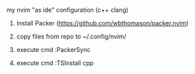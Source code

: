 my nvim "as ide" configuration (c++ clang)

1. Install Packer (https://github.com/wbthomason/packer.nvim)

2. copy files from repo to ~/.config/nvim/

3. execute cmd :PackerSync

4. execute cmd :TSInstall cpp
